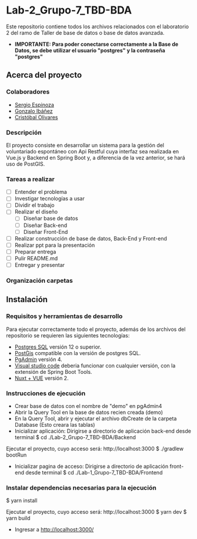 # Lab-2_Grupo-7_TBD-BDA
Este repositorio contiene todos los archivos relacionados con el laboratorio 2 del ramo de Taller de base de datos o base de datos avanzada.

* **IMPORTANTE: Para poder conectarse correctamente a la Base de Datos, se debe utilizar el usuario "postgres" y la contraseña "postgres"**

## Acerca del proyecto

### Colaboradores
* [Sergio Espinoza](https://github.com/Ch3chS)
* [Gonzalo Ibáñez](https://github.com/Gr3yW0lfChie)
* [Cristóbal Olivares](https://github.com/ToTozudo)

### Descripción
El proyecto consiste en desarrollar un sistema para la gestión del voluntariado espontáneo con Api Restful cuya interfaz sea realizada en Vue.js y Backend en Spring Boot y, a diferencia de la vez anterior, se hará uso de PostGIS.<br>

### Tareas a realizar
- [ ] Entender el problema
- [ ] Investigar tecnologías a usar
- [ ] Dividir el trabajo
- [ ] Realizar el diseño 
  - [ ] Diseñar base de datos
  - [ ] Diseñar Back-end
  - [ ] Diseñar Front-End
- [ ] Realizar construcción de base de datos, Back-End y Front-end
- [ ] Realizar ppt para la presentación
- [ ] Preparar entrega
- [ ] Pulir README.md
- [ ] Entregar y presentar

### Organización carpetas



## Instalación

### Requisitos y herramientas de desarrollo
Para ejecutar correctamente todo el proyecto, además de los archivos del repositorio se requieren las siguientes tecnologías:

* [Postgres SQL](https://www.enterprisedb.com/downloads/postgres-postgresql-downloads) versión 12 o superior.
* [PostGis](https://postgis.net/) compatible con la versión de postgres SQL.
* [PgAdmin](https://www.pgadmin.org) versión 4.
* [Visual studio code](https://code.visualstudio.com/download) deberia funcionar con cualquier versión, con la extensión de Spring Boot Tools.
* [Nuxt + VUE](https://nuxtjs.org) versión 2.

### Instrucciones de ejecución
- Crear base de datos con el nombre de "demo" en pgAdmin4
- Abrir la Query Tool en la base de datos recien creada (demo)
- En la Query Tool, abrir y ejecutar el archivo dbCreate de la carpeta Database (Esto creara las tablas)
- Inicializar aplicación:
Dirigirse a directorio de aplicación back-end desde terminal
$ cd ./Lab-2_Grupo-7_TBD-BDA/Backend

Ejecutar el proyecto, cuyo acceso será: http://localhost:3000
$ ./gradlew bootRun


- Inicializar pagina de acceso:
 Dirigirse a directorio de aplicación front-end desde terminal
$ cd ./Lab-1_Grupo-7_TBD-BDA/Frontend

### Instalar dependencias necesarias para la ejecución
$ yarn install

Ejecutar el proyecto, cuyo acceso será: http://localhost:3000
$ yarn dev
$ yarn build

- Ingresar a <a href="http://localhost:3000/">http://localhost:3000/</a>
